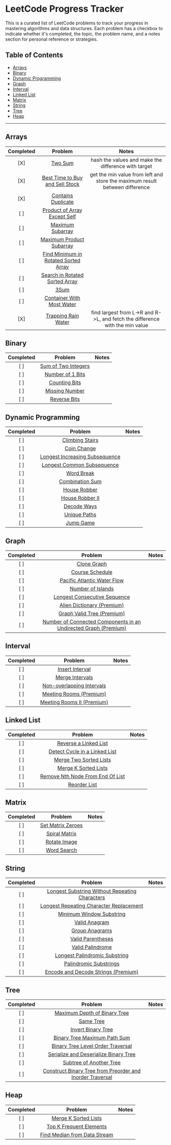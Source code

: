 # LeetCode Progress Tracker

This is a curated list of LeetCode problems to track your progress in mastering algorithms and data structures. Each problem has a checkbox to indicate whether it's completed, the topic, the problem name, and a notes section for personal reference or strategies.

## Table of Contents

- [Arrays](#arrays)
- [Binary](#binary)
- [Dynamic Programming](#dynamic-programming)
- [Graph](#graph)
- [Interval](#interval)
- [Linked List](#linked-list)
- [Matrix](#matrix)
- [String](#string)
- [Tree](#tree)
- [Heap](#heap)

---

## Arrays

| Completed |               Problem                |                                    Notes                                    |
| :-------: | :----------------------------------: | :-------------------------------------------------------------------------: |
|    [X]    | [Two Sum](https://leetcode.com/problems/two-sum/)                |             hash the values and make the difference with target              |
|    [X]    | [Best Time to Buy and Sell Stock](https://leetcode.com/problems/best-time-to-buy-and-sell-stock/)    | get the min value from left and store the maximum result between difference  |
|    [X]    | [Contains Duplicate](https://leetcode.com/problems/contains-duplicate/)          |                                                                             |
|    [ ]    | [Product of Array Except Self](https://leetcode.com/problems/product-of-array-except-self/)     |                                                                             |
|    [ ]    | [Maximum Subarray](https://leetcode.com/problems/maximum-subarray/)           |                                                                             |
|    [ ]    | [Maximum Product Subarray](https://leetcode.com/problems/maximum-product-subarray/)       |                                                                             |
|    [ ]    | [Find Minimum in Rotated Sorted Array](https://leetcode.com/problems/find-minimum-in-rotated-sorted-array/) |                                                                             |
|    [ ]    | [Search in Rotated Sorted Array](https://leetcode.com/problems/search-in-rotated-sorted-array/)    |                                                                             |
|    [ ]    | [3Sum](https://leetcode.com/problems/3sum/)                 |                                                                             |
|    [ ]    | [Container With Most Water](https://leetcode.com/problems/container-with-most-water/)       |                                                                             |
|    [X]    | [Trapping Rain Water](https://leetcode.com/problems/trapping-rain-water/)          | find largest from L->R and R->L, and fetch the difference with the min value |

## Binary

| Completed |       Problem       | Notes |
| :-------: | :-----------------: | :---: |
|    [ ]    | [Sum of Two Integers](https://leetcode.com/problems/sum-of-two-integers/) |       |
|    [ ]    | [Number of 1 Bits](https://leetcode.com/problems/number-of-1-bits/)   |       |
|    [ ]    | [Counting Bits](https://leetcode.com/problems/counting-bits/)    |       |
|    [ ]    | [Missing Number](https://leetcode.com/problems/missing-number/)    |       |
|    [ ]    | [Reverse Bits](https://leetcode.com/problems/reverse-bits/)     |       |

## Dynamic Programming

| Completed |            Problem             | Notes |
| :-------: | :----------------------------: | :---: |
|    [ ]    | [Climbing Stairs](https://leetcode.com/problems/climbing-stairs/)         |       |
|    [ ]    | [Coin Change](https://leetcode.com/problems/coin-change/)           |       |
|    [ ]    | [Longest Increasing Subsequence](https://leetcode.com/problems/longest-increasing-subsequence/) |       |
|    [ ]    | [Longest Common Subsequence](https://leetcode.com/problems/longest-common-subsequence/)   |       |
|    [ ]    | [Word Break](https://leetcode.com/problems/word-break/)           |       |
|    [ ]    | [Combination Sum](https://leetcode.com/problems/combination-sum/)         |       |
|    [ ]    | [House Robber](https://leetcode.com/problems/house-robber/)          |       |
|    [ ]    | [House Robber II](https://leetcode.com/problems/house-robber-ii/)         |       |
|    [ ]    | [Decode Ways](https://leetcode.com/problems/decode-ways/)           |       |
|    [ ]    | [Unique Paths](https://leetcode.com/problems/unique-paths/)          |       |
|    [ ]    | [Jump Game](https://leetcode.com/problems/jump-game/)            |       |

## Graph

| Completed |                             Problem                             | Notes |
| :-------: | :-------------------------------------------------------------: | :---: |
|    [ ]    | [Clone Graph](https://leetcode.com/problems/clone-graph/)                           |       |
|    [ ]    | [Course Schedule](https://leetcode.com/problems/course-schedule/)                         |       |
|    [ ]    | [Pacific Atlantic Water Flow](https://leetcode.com/problems/pacific-atlantic-water-flow/)                   |       |
|    [ ]    | [Number of Islands](https://leetcode.com/problems/number-of-islands/)                        |       |
|    [ ]    | [Longest Consecutive Sequence](https://leetcode.com/problems/longest-consecutive-sequence/)                   |       |
|    [ ]    | [Alien Dictionary (Premium)](https://leetcode.com/problems/alien-dictionary/)                    |       |
|    [ ]    | [Graph Valid Tree (Premium)](https://leetcode.com/problems/graph-valid-tree/)                    |       |
|    [ ]    | [Number of Connected Components in an Undirected Graph (Premium)](https://leetcode.com/problems/number-of-connected-components-in-an-undirected-graph/) |       |

## Interval

| Completed |          Problem           | Notes |
| :-------: | :------------------------: | :---: |
|    [ ]    | [Insert Interval](https://leetcode.com/problems/insert-interval/)       |       |
|    [ ]    | [Merge Intervals](https://leetcode.com/problems/merge-intervals/)       |       |
|    [ ]    | [Non-overlapping Intervals](https://leetcode.com/problems/non-overlapping-intervals/)  |       |
|    [ ]    | [Meeting Rooms (Premium)](https://leetcode.com/problems/meeting-rooms/)   |       |
|    [ ]    | [Meeting Rooms II (Premium)](https://leetcode.com/problems/meeting-rooms-ii/) |       |

## Linked List

| Completed |             Problem              | Notes |
| :-------: | :------------------------------: | :---: |
|    [ ]    | [Reverse a Linked List](https://leetcode.com/problems/reverse-linked-list/)       |       |
|    [ ]    | [Detect Cycle in a Linked List](https://leetcode.com/problems/linked-list-cycle/)   |       |
|    [ ]    | [Merge Two Sorted Lists](https://leetcode.com/problems/merge-two-sorted-lists/)      |       |
|    [ ]    | [Merge K Sorted Lists](https://leetcode.com/problems/merge-k-sorted-lists/)       |       |
|    [ ]    | [Remove Nth Node From End Of List](https://leetcode.com/problems/remove-nth-node-from-end-of-list/) |       |
|    [ ]    | [Reorder List](https://leetcode.com/problems/reorder-list/)           |       |

## Matrix

| Completed |      Problem      | Notes |
| :-------: | :---------------: | :---: |
|    [ ]    | [Set Matrix Zeroes](https://leetcode.com/problems/set-matrix-zeroes/) |       |
|    [ ]    | [Spiral Matrix](https://leetcode.com/problems/spiral-matrix/)   |       |
|    [ ]    | [Rotate Image](https://leetcode.com/problems/rotate-image/)    |       |
|    [ ]    | [Word Search](https://leetcode.com/problems/word-search/)    |       |

## String

| Completed |                    Problem                     | Notes |
| :-------: | :--------------------------------------------: | :---: |
|    [ ]    | [Longest Substring Without Repeating Characters](https://leetcode.com/problems/longest-substring-without-repeating-characters/) |       |
|    [ ]    | [Longest Repeating Character Replacement](https://leetcode.com/problems/longest-repeating-character-replacement/)     |       |
|    [ ]    | [Minimum Window Substring](https://leetcode.com/problems/minimum-window-substring/)            |       |
|    [ ]    | [Valid Anagram](https://leetcode.com/problems/valid-anagram/)                  |       |
|    [ ]    | [Group Anagrams](https://leetcode.com/problems/group-anagrams/)                 |       |
|    [ ]    | [Valid Parentheses](https://leetcode.com/problems/valid-parentheses/)                |       |
|    [ ]    | [Valid Palindrome](https://leetcode.com/problems/valid-palindrome/)                |       |
|    [ ]    | [Longest Palindromic Substring](https://leetcode.com/problems/longest-palindromic-substring/)          |       |
|    [ ]    | [Palindromic Substrings](https://leetcode.com/problems/palindromic-substrings/)             |       |
|    [ ]    | [Encode and Decode Strings (Premium)](https://leetcode.com/problems/encode-and-decode-strings/)       |       |

## Tree

| Completed |           Problem           | Notes |
| :-------: | :-------------------------: | :---: |
|    [ ]    | [Maximum Depth of Binary Tree](https://leetcode.com/problems/maximum-depth-of-binary-tree/) |       |
|    [ ]    | [Same Tree](https://leetcode.com/problems/same-tree/)          |       |
|    [ ]    | [Invert Binary Tree](https://leetcode.com/problems/invert-binary-tree/)      |       |
|    [ ]    | [Binary Tree Maximum Path Sum](https://leetcode.com/problems/binary-tree-maximum-path-sum/) |       |
|    [ ]    | [Binary Tree Level Order Traversal](https://leetcode.com/problems/binary-tree-level-order-traversal/) |       |
|    [ ]    | [Serialize and Deserialize Binary Tree](https://leetcode.com/problems/serialize-and-deserialize-binary-tree/) |       |
|    [ ]    | [Subtree of Another Tree](https://leetcode.com/problems/subtree-of-another-tree/)   |       |
|    [ ]    | [Construct Binary Tree from Preorder and Inorder Traversal](https://leetcode.com/problems/construct-binary-tree-from-preorder-and-inorder-traversal/) |       |

## Heap

| Completed |         Problem         | Notes |
| :-------: | :---------------------: | :---: |
|    [ ]    | [Merge K Sorted Lists](https://leetcode.com/problems/merge-k-sorted-lists/) |       |
|    [ ]    | [Top K Frequent Elements](https://leetcode.com/problems/top-k-frequent-elements/) |       |
|    [ ]    | [Find Median from Data Stream](https://leetcode.com/problems/find-median-from-data-stream/) |       |
